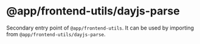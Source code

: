 # @app/frontend-utils/dayjs-parse

Secondary entry point of `@app/frontend-utils`. It can be used by importing from `@app/frontend-utils/dayjs-parse`.
